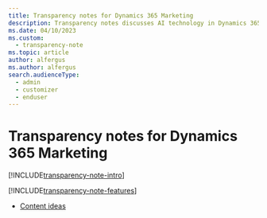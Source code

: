 ```yaml
---
title: Transparency notes for Dynamics 365 Marketing
description: Transparency notes discusses AI technology in Dynamics 365 Marketing and the key considerations for making use of this technology responsibly.
ms.date: 04/10/2023
ms.custom: 
  - transparency-note
ms.topic: article
author: alfergus
ms.author: alfergus
search.audienceType: 
  - admin
  - customizer
  - enduser
---
```


# Transparency notes for Dynamics 365 Marketing

[!INCLUDE[transparency-note-intro](../includes/transparency-note-intro.md)]

[!INCLUDE[transparency-note-features](../includes/transparency-note-features.md)]

- [Content ideas](transparency-note-content-ideas.md)
<!--- - [Query assist for segmentation](transparency-note-query-assist.md) -->